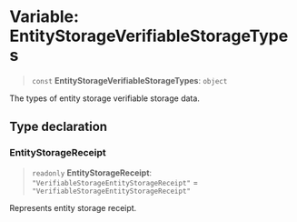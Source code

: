 # Variable: EntityStorageVerifiableStorageTypes

> `const` **EntityStorageVerifiableStorageTypes**: `object`

The types of entity storage verifiable storage data.

## Type declaration

### EntityStorageReceipt

> `readonly` **EntityStorageReceipt**: `"VerifiableStorageEntityStorageReceipt"` = `"VerifiableStorageEntityStorageReceipt"`

Represents entity storage receipt.
